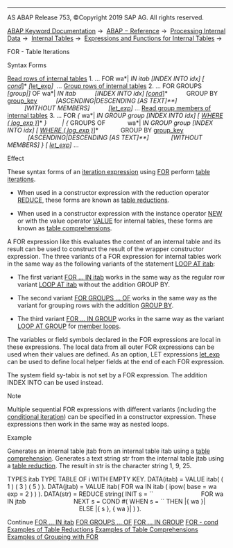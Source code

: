   

* * *

AS ABAP Release 753, ©Copyright 2019 SAP AG. All rights reserved.

[ABAP Keyword Documentation](javascript:call_link\('abenabap.htm'\)) →  [ABAP − Reference](javascript:call_link\('abenabap_reference.htm'\)) →  [Processing Internal Data](javascript:call_link\('abenabap_data_working.htm'\)) →  [Internal Tables](javascript:call_link\('abenitab.htm'\)) →  [Expressions and Functions for Internal Tables](javascript:call_link\('abentable_processing_expr_func.htm'\)) → 

FOR - Table Iterations

Syntax Forms

[Read rows of internal tables](javascript:call_link\('abenfor_in_itab.htm'\))
1\. ... FOR wa*|*<fs> IN itab *\[*INDEX INTO idx*\]* *\[* [cond](javascript:call_link\('abenfor_cond.htm'\))*\]* *\[*[let\_exp](javascript:call_link\('abaplet.htm'\))*\]*  ...
[Group rows of internal tables](javascript:call_link\('abenfor_groups_of.htm'\))
2\. ... FOR GROUPS *\[*group*|*<group>*\]* OF wa*|*<fs> IN itab
          *\[*INDEX INTO idx*\]* *\[*[cond](javascript:call_link\('abenfor_cond.htm'\))*\]*
          GROUP BY [group\_key](javascript:call_link\('abaploop_at_itab_group_by_key.htm'\))
          *\[*ASCENDING*|*DESCENDING *\[*AS TEXT*\]**\]*
          *\[*WITHOUT MEMBERS*\]*
          *\[*[let\_exp](javascript:call_link\('abaplet.htm'\))*\]* ...
[Read group members of internal tables](javascript:call_link\('abenfor_in_group.htm'\))
3\. ... FOR *{* wa*|*<fs> IN GROUP group *\[*INDEX INTO idx*\]* *\[* [WHERE ( log\_exp )](javascript:call_link\('abenfor_cond.htm'\))*\]* *}*
        *|* *{* GROUPS OF
            wa*|*<fs> IN GROUP group *\[*INDEX INTO idx*\]* *\[* [WHERE ( log\_exp )](javascript:call_link\('abenfor_cond.htm'\))*\]*
            GROUP BY [group\_key](javascript:call_link\('abaploop_at_itab_group_by_key.htm'\))
            *\[*ASCENDING*|*DESCENDING *\[*AS TEXT*\]**\]*
            *\[*WITHOUT MEMBERS*\]* *}* *\[* [let\_exp](javascript:call_link\('abaplet.htm'\))*\]* ...

Effect

These syntax forms of an [iteration expression](javascript:call_link\('abeniteration_expression_glosry.htm'\) "Glossary Entry") using [FOR](javascript:call_link\('abenfor.htm'\)) perform [table iterations](javascript:call_link\('abentable_iteration_glosry.htm'\) "Glossary Entry").

-   When used in a constructor expression with the reduction operator [REDUCE](javascript:call_link\('abenconstructor_expression_reduce.htm'\)), these forms are known as [table reductions](javascript:call_link\('abentable_reduction_glosry.htm'\) "Glossary Entry").

-   When used in a constructor expression with the instance operator [NEW](javascript:call_link\('abennew_constructor_params_itab.htm'\)) or with the value operator [VALUE](javascript:call_link\('abenvalue_constructor_params_itab.htm'\)) for internal tables, these forms are known as [table comprehensions](javascript:call_link\('abentable_comprehension_glosry.htm'\) "Glossary Entry").

A FOR expression like this evaluates the content of an internal table and its result can be used to construct the result of the wrapper constructor expression. The three variants of a FOR expression for internal tables work in the same way as the following variants of the statement [LOOP AT itab](javascript:call_link\('abaploop_at_itab_variants.htm'\)):

-   The first variant [FOR ... IN itab](javascript:call_link\('abenfor_in_itab.htm'\)) works in the same way as the regular row variant [LOOP AT itab](javascript:call_link\('abaploop_at_itab.htm'\)) without the addition GROUP BY.

-   The second variant [FOR GROUPS ... OF](javascript:call_link\('abenfor_groups_of.htm'\)) works in the same way as the variant for grouping rows with the addition [GROUP BY](javascript:call_link\('abaploop_at_itab_group_by.htm'\)).

-   The third variant [FOR ... IN GROUP](javascript:call_link\('abenfor_in_group.htm'\)) works in the same way as the variant [LOOP AT GROUP](javascript:call_link\('abaploop_at_group.htm'\)) for [member loops](javascript:call_link\('abenmember_loop_glosry.htm'\) "Glossary Entry").

The variables or field symbols declared in the FOR expressions are local in these expressions. The local data from all outer FOR expressions can be used when their values are defined. As an option, LET expressions [let\_exp](javascript:call_link\('abaplet.htm'\)) can be used to define local helper fields at the end of each FOR expression.

The system field sy-tabix is not set by a FOR expression. The addition INDEX INTO can be used instead.

Note

Multiple sequential FOR expressions with different variants (including the [conditional iteration](javascript:call_link\('abenfor_conditional.htm'\))) can be specified in a constructor expression. These expressions then work in the same way as nested loops.

Example

Generates an internal table jtab from an internal table itab using a [table comprehension](javascript:call_link\('abentable_comprehension_glosry.htm'\) "Glossary Entry"). Generates a text string str from the internal table jtab using a [table reduction](javascript:call_link\('abentable_reduction_glosry.htm'\) "Glossary Entry"). The result in str is the character string 1, 9, 25.

TYPES itab TYPE TABLE OF i WITH EMPTY KEY.
DATA(itab) = VALUE itab( ( 1 ) ( 3 ) ( 5 ) ).
DATA(jtab) = VALUE itab( FOR wa IN itab ( ipow( base = wa exp = 2 ) ) ).
DATA(str) = REDUCE string( INIT s = \`\`
                           FOR wa IN jtab
                           NEXT s = COND #( WHEN s = \`\` THEN |{ wa }|
                                            ELSE |{ s }, { wa }| ) ).

Continue
[FOR ... IN itab](javascript:call_link\('abenfor_in_itab.htm'\))
[FOR GROUPS ... OF](javascript:call_link\('abenfor_groups_of.htm'\))
[FOR ... IN GROUP](javascript:call_link\('abenfor_in_group.htm'\))
[FOR - cond](javascript:call_link\('abenfor_cond.htm'\))
[Examples of Table Reductions](javascript:call_link\('abentable_reductions_abexas.htm'\))
[Examples of Table Comprehensions](javascript:call_link\('abentable_comprehensions_abexas.htm'\))
[Examples of Grouping with FOR](javascript:call_link\('abenfor_grouping_abexas.htm'\))